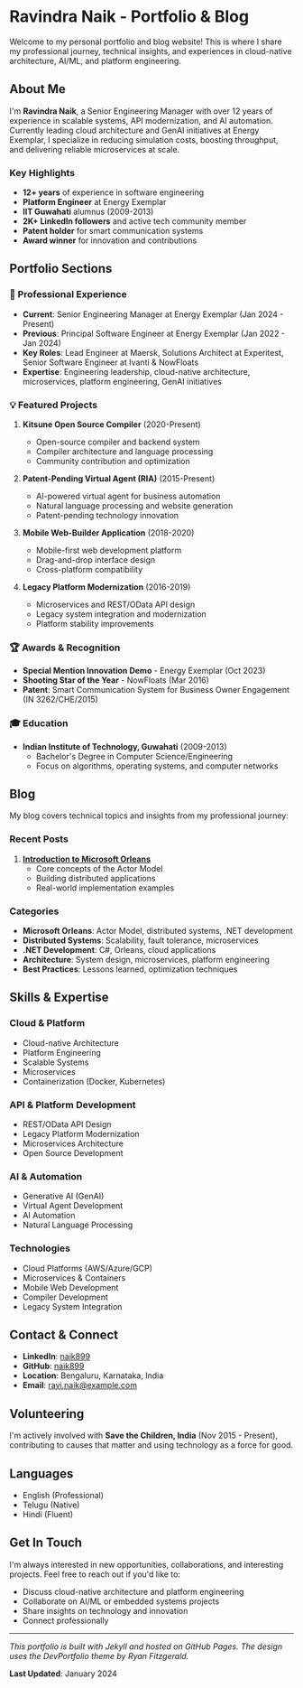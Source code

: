 # Ravindra Naik - Portfolio & Blog

Welcome to my personal portfolio and blog website! This is where I share my professional journey, technical insights, and experiences in cloud-native architecture, AI/ML, and platform engineering.

## About Me

I'm **Ravindra Naik**, a Senior Engineering Manager with over 12 years of experience in scalable systems, API modernization, and AI automation. Currently leading cloud architecture and GenAI initiatives at Energy Exemplar, I specialize in reducing simulation costs, boosting throughput, and delivering reliable microservices at scale.

### Key Highlights

- **12+ years** of experience in software engineering
- **Platform Engineer** at Energy Exemplar
- **IIT Guwahati** alumnus (2009-2013)
- **2K+ LinkedIn followers** and active tech community member
- **Patent holder** for smart communication systems
- **Award winner** for innovation and contributions

## Portfolio Sections

### 🚀 Professional Experience
- **Current**: Senior Engineering Manager at Energy Exemplar (Jan 2024 - Present)
- **Previous**: Principal Software Engineer at Energy Exemplar (Jan 2022 - Jan 2024)
- **Key Roles**: Lead Engineer at Maersk, Solutions Architect at Experitest, Senior Software Engineer at Ivanti & NowFloats
- **Expertise**: Engineering leadership, cloud-native architecture, microservices, platform engineering, GenAI initiatives

### 💡 Featured Projects

1. **Kitsune Open Source Compiler** (2020-Present)
   - Open-source compiler and backend system
   - Compiler architecture and language processing
   - Community contribution and optimization

2. **Patent-Pending Virtual Agent (RIA)** (2015-Present)
   - AI-powered virtual agent for business automation
   - Natural language processing and website generation
   - Patent-pending technology innovation

3. **Mobile Web-Builder Application** (2018-2020)
   - Mobile-first web development platform
   - Drag-and-drop interface design
   - Cross-platform compatibility

4. **Legacy Platform Modernization** (2016-2019)
   - Microservices and REST/OData API design
   - Legacy system integration and modernization
   - Platform stability improvements

### 🏆 Awards & Recognition

- **Special Mention Innovation Demo** - Energy Exemplar (Oct 2023)
- **Shooting Star of the Year** - NowFloats (Mar 2016)
- **Patent**: Smart Communication System for Business Owner Engagement (IN 3262/CHE/2015)

### 🎓 Education

- **Indian Institute of Technology, Guwahati** (2009-2013)
  - Bachelor's Degree in Computer Science/Engineering
  - Focus on algorithms, operating systems, and computer networks

## Blog

My blog covers technical topics and insights from my professional journey:

### Recent Posts

1. **[Introduction to Microsoft Orleans](/blog/2025-07-06-introduction-to-microsoft-orleans/)**
   - Core concepts of the Actor Model
   - Building distributed applications
   - Real-world implementation examples

### Categories

- **Microsoft Orleans**: Actor Model, distributed systems, .NET development
- **Distributed Systems**: Scalability, fault tolerance, microservices
- **.NET Development**: C#, Orleans, cloud applications
- **Architecture**: System design, microservices, platform engineering
- **Best Practices**: Lessons learned, optimization techniques

## Skills & Expertise

### Cloud & Platform
- Cloud-native Architecture
- Platform Engineering
- Scalable Systems
- Microservices
- Containerization (Docker, Kubernetes)

### API & Platform Development
- REST/OData API Design
- Legacy Platform Modernization
- Microservices Architecture
- Open Source Development

### AI & Automation
- Generative AI (GenAI)
- Virtual Agent Development
- AI Automation
- Natural Language Processing

### Technologies
- Cloud Platforms (AWS/Azure/GCP)
- Microservices & Containers
- Mobile Web Development
- Compiler Development
- Legacy System Integration

## Contact & Connect

- **LinkedIn**: [naik899](https://www.linkedin.com/in/naik899/)
- **GitHub**: [naik899](https://github.com/naik899)
- **Location**: Bengaluru, Karnataka, India
- **Email**: ravi.naik@example.com

## Volunteering

I'm actively involved with **Save the Children, India** (Nov 2015 - Present), contributing to causes that matter and using technology as a force for good.

## Languages

- English (Professional)
- Telugu (Native)
- Hindi (Fluent)

## Get In Touch

I'm always interested in new opportunities, collaborations, and interesting projects. Feel free to reach out if you'd like to:

- Discuss cloud-native architecture and platform engineering
- Collaborate on AI/ML or embedded systems projects
- Share insights on technology and innovation
- Connect professionally

---

*This portfolio is built with Jekyll and hosted on GitHub Pages. The design uses the DevPortfolio theme by Ryan Fitzgerald.*

**Last Updated**: January 2024
